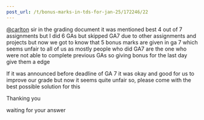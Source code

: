 ```yaml
---
post_url: /t/bonus-marks-in-tds-for-jan-25/172246/22
---
```

[@carlton](/u/carlton) sir in the grading document it was mentioned best 4 out of 7 assignments but I did 6 GAs but skipped GA7 due to other assignments and projects but now we got to know that 5 bonus marks are given in ga 7 which seems unfair to all of us as mostly people who did GA7 are the one who were not able to complete previous GAs so giving bonus for the last day give them a edge

If it was announced before deadline of GA 7 it was okay and good for us to improve our grade but now it seems quite unfair so, please come with the best possible solution for this

Thanking you

waiting for your answer